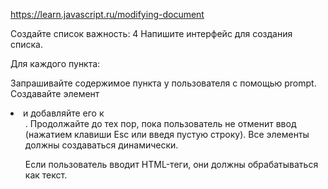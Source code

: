 
https://learn.javascript.ru/modifying-document

Создайте список
важность: 4
Напишите интерфейс для создания списка.

Для каждого пункта:

Запрашивайте содержимое пункта у пользователя с помощью prompt.
Создавайте элемент <li> и добавляйте его к <ul>.
Продолжайте до тех пор, пока пользователь не отменит ввод (нажатием клавиши Esc или введя пустую строку).
Все элементы должны создаваться динамически.

Если пользователь вводит HTML-теги, они должны обрабатываться как текст.
